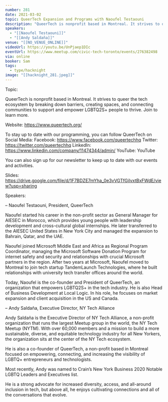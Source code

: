 ```yaml
---
number: 281
date: 2021-03-02
topic: QueerTech Expansion and Programs with Naoufel Testaouni
description: "QueerTech is nonprofit based in Montreal. It strives to queer the tech ecosystem by breaking down barriers, creating spaces, and connecting communities to support and empower LGBTQ2S+ people to thrive. Join to learn more.  Website: https://www.queertech.org/"
speakers:
  - "[[Naoufel Testaouni]]"
  - "[[Andy Saldaña]]"
venue: "[[NO_VENUE_ONLINE]]"
videoUrl: https://youtu.be/UnPjaep1DIc
eventUrl: https://www.meetup.com/civic-tech-toronto/events/276382498
via: online
booker: Sam
tags:
  - type/hacknight
image: "[[hacknight_281.jpeg]]"
---
```


Topic:

QueerTech is nonprofit based in Montreal. It strives to queer the tech ecosystem by breaking down barriers, creating spaces, and connecting communities to support and empower LGBTQ2S+ people to thrive. Join to learn more.

Website: https://www.queertech.org/

To stay up to date with our programming, you can follow QueerTech on Social Media:
Facebook: https://www.facebook.com/queertechhq
Twitter: https://twitter.com/queertechhq
LinkedIn: https://www.linkedin.com/company/11474344/admin/
YouTube: YouTube

You can also sign up for our newsletter to keep up to date with our events and activities.

Slides: https://drive.google.com/file/d/1F7BDZE7mYha_0e3vVGTfGilvxtBxFWdE/view?usp=sharing

Speakers:

– Naoufel Testaouni, President, QueerTech

Naoufel started his career in the non-profit sector as General Manager for AIESEC in Morocco, which provides young people with leadership development and cross-cultural global internships. He later transferred to the AIESEC United States in New York City and managed the expansion to Bahrain, Qatar, and the UAE.

Naoufel joined Microsoft Middle East and Africa as Regional Program Coordinator, managing the Microsoft Software Donation Program for internet safety and security and relationships with crucial Microsoft partners in the region. After two years at Microsoft, Naoufel moved to Montreal to join tech startup TandemLaunch Technologies, where he built relationships with university tech transfer offices around the world.

Today, Naoufel is the co-founder and President of QueerTech, an organization that empowers LGBTQ2S+ in the tech industry. He is also Head of Business Development at Local Logic. In his role, he focuses on market expansion and client acquisition in the US and Canada.

– Andy Saldaña, Executive Director, NY Tech Alliance

Andy Saldaña is the Executive Director of NY Tech Alliance, a non-profit organization that runs the largest Meetup group in the world, the NY Tech Meetup (NYTM). With over 60,000 members and a mission to build a more sustainable, diverse, and equitable technology industry for all New Yorkers, the organization sits at the center of the NY Tech ecosystem.

He is also a co-founder of QueerTech, a non-profit based in Montreal focused on empowering, connecting, and increasing the visibility of LGBTQ+ entrepreneurs and technologists.

Most recently, Andy was named to Crain’s New York Business 2020 Notable LGBTQ Leaders and Executives list.

He is a strong advocate for increased diversity, access, and all-around inclusion in tech, but above all, he enjoys cultivating connections and all of the conversations that evolve.

